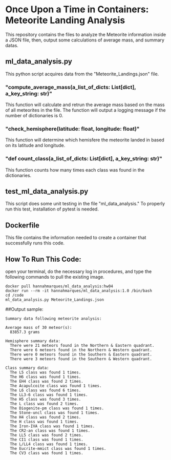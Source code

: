 # Once Upon a Time in Containers: Meteorite Landing Analysis
This repository contains the files to analyze the Meteorite information inside a JSON file, then, output some calculations of average mass, and summary datas. 

## ml_data_analysis.py
This python script acquires data from the "Meteorite_Landings.json" file. 
### "compute_average_mass(a_list_of_dicts: List[dict], a_key_string: str)"
This function will calculate and retrun the average mass based on the mass of all meteorites in the file. The function will output a logging message if the number of dictionaries is 0.

### "check_hemisphere(latitude: float, longitude: float)"
This function will determine which hemisfere the meteorite landed in based on its latitude and longitude.
### "def count_class(a_list_of_dicts: List[dict], a_key_string: str)" 
This function counts how many times each class was found in the dictionaries. 

## test_ml_data_analysis.py 
This script does some unit testing in the file "ml_data_analysis." To properly run this test, installation of pytest is needed. 

## Dockerfile
This file contains the information needed to create a container that successfully runs this code.

## How To Run This Code:
open your terminal, do the necessary log in procedures, and type the following commands to pull the existing image.
``` 
docker pull hannahmarques/ml_data_analysis:hw04
docker run --rm -it hannahmarques/ml_data_analysis:1.0 /bin/bash
cd /code
ml_data_analysis.py Meteorite_Landings.json

```
##Output sample:

```
Summary data following meteorite analysis:

Average mass of 30 meteor(s):
  83857.3 grams

Hemisphere summary data:
  There were 21 meteors found in the Northern & Eastern quadrant.
  There were 6 meteors found in the Northern & Western quadrant.
  There were 0 meteors found in the Southern & Eastern quadrant.
  There were 3 meteors found in the Southern & Western quadrant.

Class summary data:
  The L5 class was found 1 times.
  The H6 class was found 1 times.
  The EH4 class was found 2 times.
  The Acapulcoite class was found 1 times.
  The L6 class was found 6 times.
  The LL3-6 class was found 1 times.
  The H5 class was found 3 times.
  The L class was found 2 times.
  The Diogenite-pm class was found 1 times.
  The Stone-uncl class was found 1 times.
  The H4 class was found 2 times.
  The H class was found 1 times.
  The Iron-IVA class was found 1 times.
  The CR2-an class was found 1 times.
  The LL5 class was found 2 times.
  The CI1 class was found 1 times.
  The L/LL4 class was found 1 times.
  The Eucrite-mmict class was found 1 times.
  The CV3 class was found 1 times.
  ```

